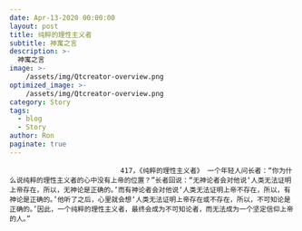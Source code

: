 ```yaml
---
date: Apr-13-2020 00:00:00
layout: post
title: 纯粹的理性主义者
subtitle: 神寓之言
description: >-
  神寓之言
image: >-
    /assets/img/Qtcreator-overview.png
optimized_image: >-
    /assets/img/Qtcreator-overview.png
category: Story
tags:
  - blog
  - Story
author: Ron
paginate: true
---
```


							　　417，《纯粹的理性主义者》 一个年轻人问长者：“你为什么说纯粹的理性主义者的心中没有上帝的位置？”长者回说：“无神论者会对他说‘人类无法证明上帝存在，所以，无神论是正确的。’而有神论者会对他说‘人类无法证明上帝不存在，所以，有神论是正确的。’他听了之后，心里就会想‘人类无法证明上帝存在或不存在，所以，不可知论是正确的。’因此，一个纯粹的理性主义者，最终会成为不可知论者，而无法成为一个坚定信仰上帝的人。”
							
							
						